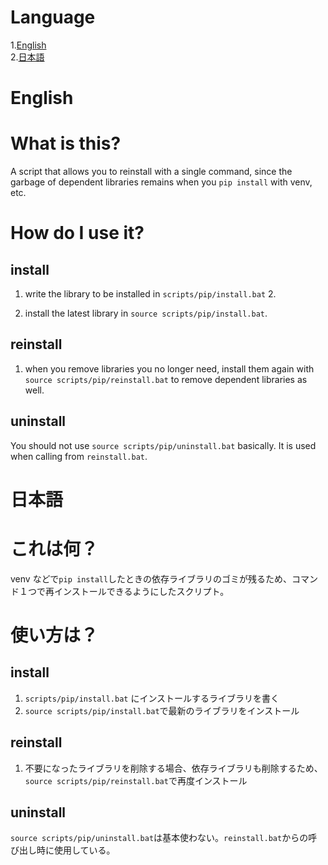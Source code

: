 # Language

1.[English](https://github.com/BonnetPonta/venv-pip-reinstall-script#english)  
2.[日本語](https://github.com/BonnetPonta/venv-pip-reinstall-script#日本語)

# English

# What is this?

A script that allows you to reinstall with a single command, since the garbage of dependent libraries remains when you `pip install` with venv, etc.

# How do I use it?

## install

1. write the library to be installed in `scripts/pip/install.bat` 2.

2. install the latest library in `source scripts/pip/install.bat`.

## reinstall

1. when you remove libraries you no longer need, install them again with `source scripts/pip/reinstall.bat` to remove dependent libraries as well.

## uninstall

You should not use `source scripts/pip/uninstall.bat` basically. It is used when calling from `reinstall.bat`.

# 日本語

# これは何？

venv などで`pip install`したときの依存ライブラリのゴミが残るため、コマンド１つで再インストールできるようにしたスクリプト。

# 使い方は？

## install

1. `scripts/pip/install.bat` にインストールするライブラリを書く
2. `source scripts/pip/install.bat`で最新のライブラリをインストール

## reinstall

1. 不要になったライブラリを削除する場合、依存ライブラリも削除するため、`source scripts/pip/reinstall.bat`で再度インストール

## uninstall

`source scripts/pip/uninstall.bat`は基本使わない。`reinstall.bat`からの呼び出し時に使用している。
